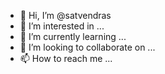 - 👋 Hi, I’m @satvendras
- 👀 I’m interested in ...
- 🌱 I’m currently learning ...
- 💞️ I’m looking to collaborate on ...
- 📫 How to reach me ...

<!---
satvendras/satvendras is a ✨ special ✨ repository because its `README.md` (this file) appears on your GitHub profile.
You can click the Preview link to take a look at your changes.
--->

